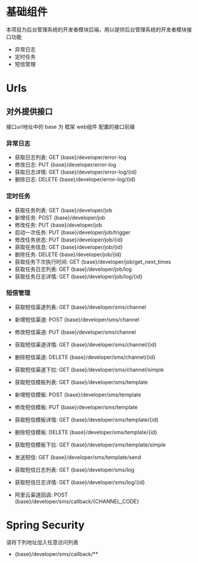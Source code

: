 # 基础组件

本项目为后台管理系统的开发者模块后端，用以提供后台管理系统的开发者模块接口功能

- 异常日志
- 定时任务
- 短信管理

# Urls

## 对外提供接口

接口url地址中的 base 为 框架 web组件 配置的接口前缀

### 异常日志

- 获取日志列表: GET {base}/developer/error-log
- 修改日志: PUT {base}/developer/error-log
- 获取日志详情: GET {base}/developer/error-log/{id}
- 删除日志: DELETE {base}/developer/error-log/{id}

### 定时任务

- 获取任务列表: GET {base}/developer/job
- 新增任务: POST {base}/developer/job
- 修改任务: PUT {base}/developer/job
- 启动一次任务: PUT {base}/developer/job/trigger
- 修改任务状态: PUT {base}/developer/job/{id}
- 获取任务信息: GET {base}/developer/job/{id}
- 删除任务: DELETE {base}/developer/job/{id}
- 获取任务下次执行时间: GET {base}/developer/job/get_next_times
- 获取任务日志列表: GET {base}/developer/job/log
- 获取任务日志详情: GET {base}/developer/job/log/{id}

### 短信管理

- 获取短信渠道列表: GET {base}/developer/sms/channel
- 新增短信渠道: POST {base}/developer/sms/channel
- 修改短信渠道: PUT {base}/developer/sms/channel
- 获取短信渠道详情: GET {base}/developer/sms/channel/{id}
- 删除短信渠道: DELETE {base}/developer/sms/channel/{id}
- 获取短信渠道下拉: GET {base}/developer/sms/channel/simple

- 获取短信模板列表: GET {base}/developer/sms/template
- 新增短信模板: POST {base}/developer/sms/template
- 修改短信模板: PUT {base}/developer/sms/template
- 获取短信模板详情: GET {base}/developer/sms/template/{id}
- 删除短信模板: DELETE {base}/developer/sms/template/{id}
- 获取短信模板下拉: GET {base}/developer/sms/template/simple
- 发送短信: GET {base}/developer/sms/template/send

- 获取短信日志列表: GET {base}/developer/sms/log
- 获取短信日志详情: GET {base}/developer/sms/log/{id}

- 阿里云渠道回调: POST {base}/developer/sms/callback/{CHANNEL_CODE}

# Spring Security

请将下列地址加入任意访问列表

- {base}/developer/sms/callback/**
